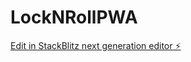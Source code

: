# LockNRollPWA

[Edit in StackBlitz next generation editor ⚡️](https://stackblitz.com/~/github.com/BrandonNelson325/LockNRollPWA)